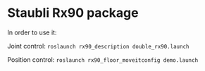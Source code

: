 # Staubli Rx90 package

In order to use it:

Joint control:
`roslaunch rx90_description double_rx90.launch`

Position control:
`roslaunch rx90_floor_moveitconfig demo.launch`

